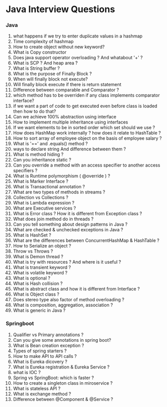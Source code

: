 # Java Interview Questions

### Java
1. what happens if we try to enter duplicate values in a hashmap
2. Time complexity of hashmap
3. How to create object without new keyword?
4. What is Copy constructor
5. Does java support operator overloading ? And whatabout '+' ?
6. What is SCP ? And heap area ?
7. What is String buffer ?
8. What is the purpose of Finally Block ?
9. When will finally block not execute?
10. Will finally block execute if there is return statement
11. Difference between comparable and Comparator ?
12. which method has to be overriden if any class implements comparator interface?
13. if we want a part of code to get executed even before class is loaded then how to do that?
14. Can we achieve 100% abstraction using interface
15. How to implement multiple inheritance using interfaces
16. If we want elements to be in sorted order which set should we use ?
17. How does HashMap work internally ? how does it relate to HashTable ?
18. How to sort array of employee object on the basis of employee salary ?
19. What is '==' and .equals() method ?
20. ways to declare string And difference between them ?
21. What is method hiding ?
22. Can you inheritance static ?
23. Can you override a method with an access specifier to another access specifiers ?
24. What is Runtime polymorphism ( @override ) ?
25. What is Marker Interface ?
26. What is Transactional annotation ?
27. What are two types of methods in streams ?
28. Collection vs Collections ?
29. What is Lambda expression ?
30. What are Executive services ?
31. What is Error class ? How it is different from Exception class ?
32. What does join method do in threads ?
33. Can you tell something about design patterns in Java ?
34. What are checked & unchecked exceptions in Java ?
35. What is HashSet ?
36. What are the differences between ConcurrentHashMap & HashTable ?
37. How to Serialize an object ?
38. Throw vs Throws ?
39. What is Demon thread ?
40. What is try with resources ? And where is it useful ?
41. What is transient keyword ?
42. What is volatile keyword ?
43. What is optional ?
44. What is Hash collision ?
45. What is abstract class and how it is different from Interface ?
46. What is Object class ?
47. Does stereo type also factor of method overloading ?
48. What is composition, aggregation, association ?
49. What is generic in Java ?

### Springboot
1. Qualifier vs Primary annotations ?
2. Can you give some annotations in spring boot?
3. What is Bean creation exception ?
4. Types of spring starters ?
5. How to make API to API calls ?
6. What is Eureka dicovery ?
7. What is Eureka registration & Eureka Service ?
8. what is IOC ?
9. Spring vs SpringBoot: which is faster ?
10. How to create a singleton class in miroservice ?
11. What is stateless API ?
12. What is exchange method ?
13. Difference between @Component & @Service ?

